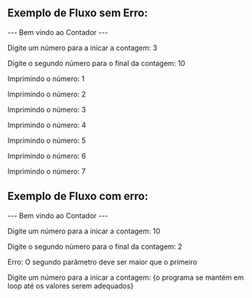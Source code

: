 ## Exemplo de Fluxo sem Erro:

--- Bem vindo ao Contador ---

Digite um número para a inicar a contagem: 3

Digite o segundo número para o final da contagem: 10

Imprimindo o número: 1

Imprimindo o número: 2

Imprimindo o número: 3

Imprimindo o número: 4

Imprimindo o número: 5

Imprimindo o número: 6

Imprimindo o número: 7

## Exemplo de Fluxo com erro:
--- Bem vindo ao Contador ---

Digite um número para a inicar a contagem: 10

Digite o segundo número para o final da contagem: 2

Erro: O segundo parâmetro deve ser maior que o primeiro

Digite um número para a inicar a contagem: {o programa se mantém em loop até os valores serem adequados}
